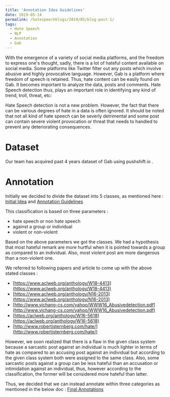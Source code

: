```yaml
---
title: 'Annotation Idea Guidelines'
date: 2019-05-14
permalink: /hatespeechblogs/2019/05/blog-post-1/
tags:
  - Hate Speech
  - NLP
  - Annotation
  - Gab
---
```


    
With the emergence of a variety of social media platforms, and the freedom to express one's thought, sadly, there is a lot of hateful content available on social media. Some platforms like Twitter filter out any posts which involve abusive and highly provocative language. However, Gab is a platform where freedom of speech is retained. Thus, hate content can be easily found on Gab. It becomes important to analyze the data, posts and comments. Hate Speech detection thus, plays an important role in identifying any kind of trend, troll, threat, etc:

Hate Speech detection is not a new problem. However, the fact that there can be various degrees of hate in a data is often ignored. It should be noted that not all kind of hate speech can be severly detrimental and some post can contain severe violent provocation or threat that needs to handled to prevent any deteriorating consequences.

# Dataset
Our team has acquired past 4 years dataset of Gab using pushshift.io .

# Annotation
Initially we decided to divide the dataset into 5 classes, as mentioned here :
	[Initial Idea](https://docs.google.com/document/d/19FPhzMzea46NnUGA6IqrYO460dYE9n1AwbsiNKwfnwo/edit?usp=sharing)
	and
	[Annotation Guidelines](https://docs.google.com/document/d/1LH8cYBsik5zPbGwRKP_AyhM2y5XGqu2KdjI6CxCimEQ/edit?usp=sharing)
	
This classification is based on three parameters : 
- hate speech or non hate speech
- against a group or individual
- violent or non-violent

Based on the above parameters we got the classes. We had a hypothesis that most hateful remark are more hurtful when it is pointed towards a group as compared to an individual. Also, most violent post are more dangerous than a non-violent one.

We referred to following papers and article to come up with the above stated classes :
- [https://www.aclweb.org/anthology/W18-4413](https://www.aclweb.org/anthology/W18-4413)
- [https://www.aclweb.org/anthology/N16-2013](https://www.aclweb.org/anthology/N16-2013)
- [http://www.yichang-cs.com/yahoo/WWW16_Abusivedetection.pdf](http://www.yichang-cs.com/yahoo/WWW16_Abusivedetection.pdf)
- [https://aclweb.org/anthology/W16-5618](https://aclweb.org/anthology/W16-5618)
- [http://www.robertjsternberg.com/hate/](http://www.robertjsternberg.com/hate/)

However, we soon realized that there is a flaw in the given class system because a sarcastic post against an individual is much lighter in terms of hate as compared to an accusing post against an individual but according to the given class system both were assigned to the same class.  Also, some sarcastic posts against a group can be less hateful than an accusation or intimidation against an individual, thus, however according to the classification, the former will be considered more hateful than latter.

Thus, we decided that we can instead annotate within three categories as mentioned in the below doc :
[Final Annotations](https://docs.google.com/document/d/1C49RknV-eYGIp83IEzxAtNxoRSTPrncc5ZNegA1krUM/edit?usp=sharing) 



